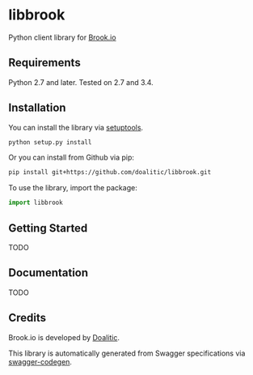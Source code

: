 # libbrook

Python client library for [Brook.io](https://brook.io)


## Requirements

Python 2.7 and later. Tested on 2.7 and 3.4.


## Installation

You can install the library via [setuptools](http://pypi.python.org/pypi/setuptools).

```sh
python setup.py install
```

Or you can install from Github via pip:

```sh
pip install git+https://github.com/doalitic/libbrook.git
```

To use the library, import the package:

```python
import libbrook
```


## Getting Started

TODO


## Documentation

TODO


## Credits

Brook.io is developed by [Doalitic](https://doalitic.com).

This library is automatically generated from Swagger specifications via
[swagger-codegen](https://github.com/swagger-api/swagger-codegen).

